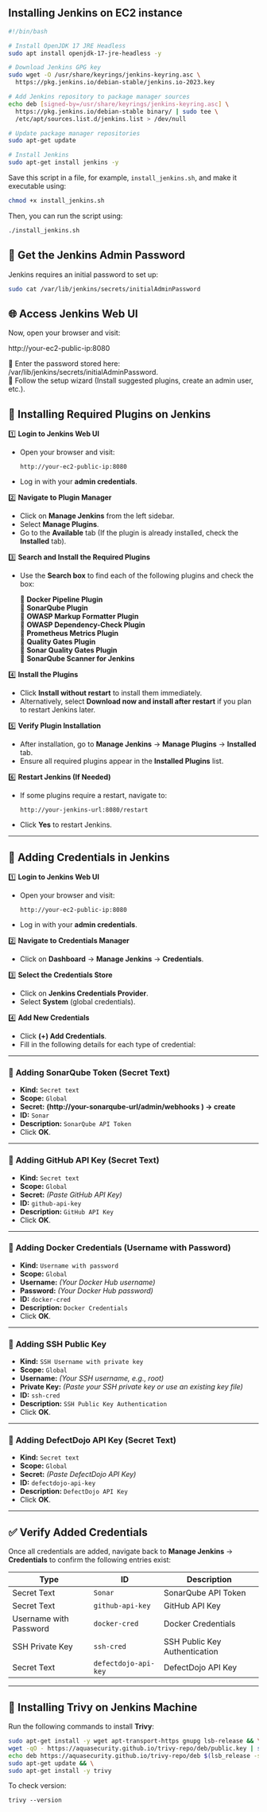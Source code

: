 ## Installing Jenkins on EC2 instance
 

```bash
#!/bin/bash

# Install OpenJDK 17 JRE Headless
sudo apt install openjdk-17-jre-headless -y

# Download Jenkins GPG key
sudo wget -O /usr/share/keyrings/jenkins-keyring.asc \
  https://pkg.jenkins.io/debian-stable/jenkins.io-2023.key

# Add Jenkins repository to package manager sources
echo deb [signed-by=/usr/share/keyrings/jenkins-keyring.asc] \
  https://pkg.jenkins.io/debian-stable binary/ | sudo tee \
  /etc/apt/sources.list.d/jenkins.list > /dev/null

# Update package manager repositories
sudo apt-get update

# Install Jenkins
sudo apt-get install jenkins -y
```

Save this script in a file, for example, `install_jenkins.sh`, and make it executable using:

```bash
chmod +x install_jenkins.sh
```

Then, you can run the script using:

```bash
./install_jenkins.sh
```

## 🔑 Get the Jenkins Admin Password  

Jenkins requires an initial password to set up:  

```bash
sudo cat /var/lib/jenkins/secrets/initialAdminPassword

```
## 🌐 Access Jenkins Web UI  

Now, open your browser and visit:  

http://your-ec2-public-ip:8080


🔹 Enter the password stored here: /var/lib/jenkins/secrets/initialAdminPassword.  
🔹 Follow the setup wizard (Install suggested plugins, create an admin user, etc.).  


## 🚀 Installing Required Plugins on Jenkins  


1️⃣ **Login to Jenkins Web UI**  
   - Open your browser and visit:  
     ```
     http://your-ec2-public-ip:8080
     ```
   - Log in with your **admin credentials**.  

2️⃣ **Navigate to Plugin Manager**  
   - Click on **Manage Jenkins** from the left sidebar.  
   - Select **Manage Plugins**.  
   - Go to the **Available** tab (If the plugin is already installed, check the **Installed** tab).  

3️⃣ **Search and Install the Required Plugins**  
   - Use the **Search box** to find each of the following plugins and check the box:  
     
     🔹 **Docker Pipeline Plugin**  
     🔹 **SonarQube Plugin**  
     🔹 **OWASP Markup Formatter Plugin**  
     🔹 **OWASP Dependency-Check Plugin**  
     🔹 **Prometheus Metrics Plugin**  
     🔹 **Quality Gates Plugin**  
     🔹 **Sonar Quality Gates Plugin**  
     🔹 **SonarQube Scanner for Jenkins**  

4️⃣ **Install the Plugins**  
   - Click **Install without restart** to install them immediately.  
   - Alternatively, select **Download now and install after restart** if you plan to restart Jenkins later.  

5️⃣ **Verify Plugin Installation**  
   - After installation, go to **Manage Jenkins** → **Manage Plugins** → **Installed** tab.  
   - Ensure all required plugins appear in the **Installed Plugins** list.  

6️⃣ **Restart Jenkins (If Needed)**  
   - If some plugins require a restart, navigate to:  
     ```
     http://your-jenkins-url:8080/restart
     ```
   - Click **Yes** to restart Jenkins.  

---

## 🔑 Adding Credentials in Jenkins  


1️⃣ **Login to Jenkins Web UI**  
   - Open your browser and visit:  
     ```
     http://your-ec2-public-ip:8080
     ```
   - Log in with your **admin credentials**.  

2️⃣ **Navigate to Credentials Manager**  
   - Click on **Dashboard** → **Manage Jenkins** → **Credentials**.  

3️⃣ **Select the Credentials Store**  
   - Click on **Jenkins Credentials Provider**.  
   - Select **System** (global credentials).  

4️⃣ **Add New Credentials**  
   - Click **(+) Add Credentials**.  
   - Fill in the following details for each type of credential:  

---

### 🔹 **Adding SonarQube Token (Secret Text)**  
   - **Kind:** `Secret text`  
   - **Scope:** `Global`  
   - **Secret:** **(http://your-sonarqube-url/admin/webhooks ) -> create**
   - **ID:** `Sonar`  
   - **Description:** `SonarQube API Token`  
   - Click **OK**.  

---

### 🔹 **Adding GitHub API Key (Secret Text)**  
   - **Kind:** `Secret text`  
   - **Scope:** `Global`  
   - **Secret:** *(Paste GitHub API Key)*  
   - **ID:** `github-api-key`  
   - **Description:** `GitHub API Key`  
   - Click **OK**.  

---

### 🔹 **Adding Docker Credentials (Username with Password)**  
   - **Kind:** `Username with password`  
   - **Scope:** `Global`  
   - **Username:** *(Your Docker Hub username)*  
   - **Password:** *(Your Docker Hub password)*  
   - **ID:** `docker-cred`  
   - **Description:** `Docker Credentials`  
   - Click **OK**.  

---

### 🔹 **Adding SSH Public Key**  
   - **Kind:** `SSH Username with private key`  
   - **Scope:** `Global`  
   - **Username:** *(Your SSH username, e.g., root)*  
   - **Private Key:** *(Paste your SSH private key or use an existing key file)*  
   - **ID:** `ssh-cred`  
   - **Description:** `SSH Public Key Authentication`  
   - Click **OK**.  

---

### 🔹 **Adding DefectDojo API Key (Secret Text)**  
   - **Kind:** `Secret text`  
   - **Scope:** `Global`  
   - **Secret:** *(Paste DefectDojo API Key)*  
   - **ID:** `defectdojo-api-key`  
   - **Description:** `DefectDojo API Key`  
   - Click **OK**.  

---

## ✅ **Verify Added Credentials**  
Once all credentials are added, navigate back to **Manage Jenkins** → **Credentials** to confirm the following entries exist:  

| **Type**               | **ID**                  | **Description**            |
|------------------------|------------------------|----------------------------|
| Secret Text           | `Sonar`                | SonarQube API Token       |
| Secret Text           | `github-api-key`       | GitHub API Key            |
| Username with Password | `docker-cred`          | Docker Credentials        |
| SSH Private Key       | `ssh-cred`             | SSH Public Key Authentication |
| Secret Text           | `defectdojo-api-key`    | DefectDojo API Key        |

---
## 🚀 Installing Trivy on Jenkins Machine  

Run the following commands to install **Trivy**:  

```bash
sudo apt-get install -y wget apt-transport-https gnupg lsb-release && \
wget -qO - https://aquasecurity.github.io/trivy-repo/deb/public.key | sudo apt-key add - && \
echo deb https://aquasecurity.github.io/trivy-repo/deb $(lsb_release -sc) main | sudo tee -a /etc/apt/sources.list.d/trivy.list && \
sudo apt-get update && \
sudo apt-get install -y trivy
```
To check version:

``` 
trivy --version
```





 

